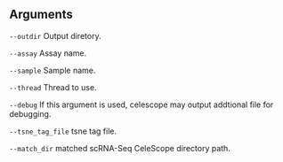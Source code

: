 

## Arguments
`--outdir` Output diretory.

`--assay` Assay name.

`--sample` Sample name.

`--thread` Thread to use.

`--debug` If this argument is used, celescope may output addtional file for debugging.

`--tsne_tag_file` tsne tag file.

`--match_dir` matched scRNA-Seq CeleScope directory path.

